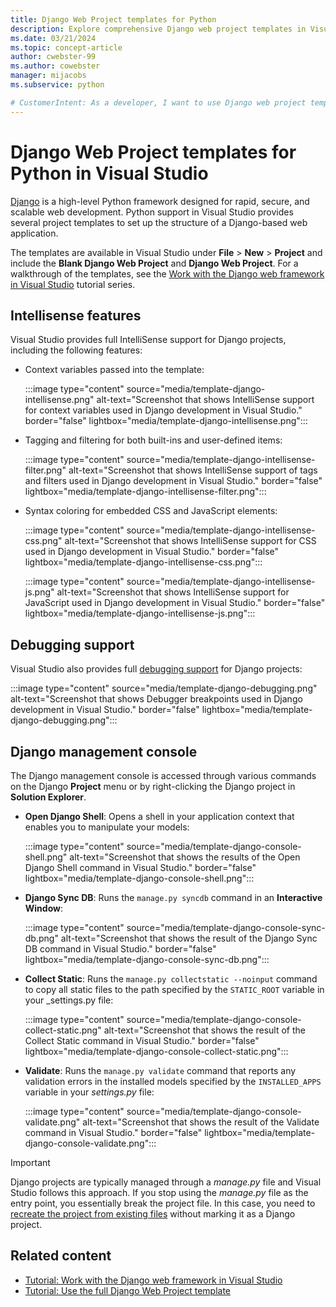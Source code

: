 ```yaml
---
title: Django Web Project templates for Python
description: Explore comprehensive Django web project templates in Visual Studio for rapid creation of Django web applications with Python.
ms.date: 03/21/2024
ms.topic: concept-article
author: cwebster-99
ms.author: cowebster
manager: mijacobs
ms.subservice: python

# CustomerIntent: As a developer, I want to use Django web project templates in Visual Studio so I can quickly create Django web applications with Python.
---
```


# Django Web Project templates for Python in Visual Studio

[Django](https://www.djangoproject.com/) is a high-level Python framework designed for rapid, secure, and scalable web development. Python support in Visual Studio provides several project templates to set up the structure of a Django-based web application.

The templates are available in Visual Studio under **File** > **New** > **Project** and include the **Blank Django Web Project** and **Django Web Project**. For a walkthrough of the templates, see the [Work with the Django web framework in Visual Studio](learn-django-in-visual-studio-step-01-project-and-solution.md) tutorial series.

## Intellisense features

Visual Studio provides full IntelliSense support for Django projects, including the following features:

- Context variables passed into the template:

   :::image type="content" source="media/template-django-intellisense.png" alt-text="Screenshot that shows IntelliSense support for context variables used in Django development in Visual Studio." border="false" lightbox="media/template-django-intellisense.png":::

- Tagging and filtering for both built-ins and user-defined items:

   :::image type="content" source="media/template-django-intellisense-filter.png" alt-text="Screenshot that shows IntelliSense support of tags and filters used in Django development in Visual Studio." border="false" lightbox="media/template-django-intellisense-filter.png":::

- Syntax coloring for embedded CSS and JavaScript elements:

   :::image type="content" source="media/template-django-intellisense-css.png" alt-text="Screenshot that shows IntelliSense support for CSS used in Django development in Visual Studio." border="false" lightbox="media/template-django-intellisense-css.png":::

   :::image type="content" source="media/template-django-intellisense-js.png" alt-text="Screenshot that shows IntelliSense support for JavaScript used in Django development in Visual Studio." border="false" lightbox="media/template-django-intellisense-js.png":::

## Debugging support

Visual Studio also provides full [debugging support](debugging-python-in-visual-studio.md) for Django projects:

:::image type="content" source="media/template-django-debugging.png" alt-text="Screenshot that shows Debugger breakpoints used in Django development in Visual Studio." border="false" lightbox="media/template-django-debugging.png":::

## Django management console

The Django management console is accessed through various commands on the Django **Project** menu or by right-clicking the Django project in **Solution Explorer**.

- **Open Django Shell**: Opens a shell in your application context that enables you to manipulate your models:

   :::image type="content" source="media/template-django-console-shell.png" alt-text="Screenshot that shows the results of the Open Django Shell command in Visual Studio." border="false" lightbox="media/template-django-console-shell.png":::

- **Django Sync DB**: Runs the `manage.py syncdb` command in an **Interactive Window**:

   :::image type="content" source="media/template-django-console-sync-db.png" alt-text="Screenshot that shows the result of the Django Sync DB command in Visual Studio." border="false" lightbox="media/template-django-console-sync-db.png":::

- **Collect Static**: Runs the `manage.py collectstatic --noinput` command to copy all static files to the path specified by the `STATIC_ROOT` variable in your _settings.py file:

   :::image type="content" source="media/template-django-console-collect-static.png" alt-text="Screenshot that shows the result of the Collect Static command in Visual Studio." border="false" lightbox="media/template-django-console-collect-static.png":::

- **Validate**: Runs the `manage.py validate` command that reports any validation errors in the installed models specified by the `INSTALLED_APPS` variable in your _settings.py_ file:

   :::image type="content" source="media/template-django-console-validate.png" alt-text="Screenshot that shows the result of the Validate command in Visual Studio." border="false" lightbox="media/template-django-console-validate.png":::

> [!IMPORTANT]
> Django projects are typically managed through a _manage.py_ file and Visual Studio follows this approach. If you stop using the _manage.py_ file as the entry point, you essentially break the project file. In this case, you need to [recreate the project from existing files](managing-python-projects-in-visual-studio.md#create-a-project-from-existing-files) without marking it as a Django project.

## Related content

- [Tutorial: Work with the Django web framework in Visual Studio](learn-django-in-visual-studio-step-01-project-and-solution.md)
- [Tutorial: Use the full Django Web Project template](learn-django-in-visual-studio-step-04-full-django-project-template.md)
